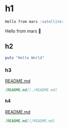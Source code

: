 
# h1

```markdown
Hello from mars :satellite:
```
Hello from mars :satellite:

## h2

```ruby
puts "Hello World"
```

### h3

[README.md](./README.md)

```markdown
[README.md](./README.md)
```

#### h4

[README.md](/README.md)

```markdown
[README.md](/README.md)
```
